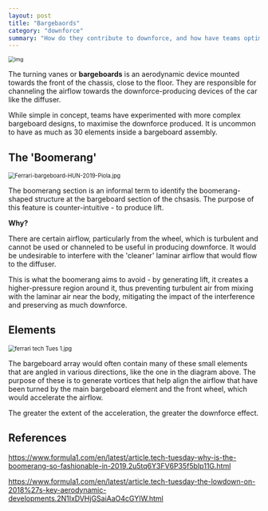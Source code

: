 ```yaml
---
layout: post
title: "Bargebaords"
category: "downforce"
summary: "How do they contribute to downforce, and how have teams optimised it?"
---
```


<img src="https://www.motorsportweek.com/wp-content/uploads/2020/05/barge-tech-1024x623.jpg" alt="img" style="zoom:75%;" />

The turning vanes or **bargeboards** is an aerodynamic device mounted towards the front of the chassis, close to the floor. They are responsible for channeling the airflow towards the downforce-producing devices of the car like the diffuser. 

While simple in concept, teams have experimented with more complex bargeboard designs, to maximise the downforce produced. It is uncommon to have as much as 30 elements inside a bargeboard assembly.

## The 'Boomerang' 

<img src="https://www.formula1.com/content/dam/fom-website/manual/Misc/2019-Races/summer-break-2019/Ferrari-bargeboard-HUN-2019-Piola.jpg.transform/9col/image.jpg" alt="Ferrari-bargeboard-HUN-2019-Piola.jpg" style="zoom:80%;" />

The boomerang section is an informal term to identify the boomerang-shaped structure at the bargeboard section of the chsasis. The purpose of this feature is counter-intuitive - to produce lift.

**Why?**

There are certain airflow, particularly from the wheel, which is turbulent and cannot be used or channeled to be useful in producing downforce. It would be undesirable to interfere with the 'cleaner' laminar airflow that would flow to the diffuser.

This is what the boomerang aims to avoid - by generating lift, it creates a higher-pressure region around it, thus preventing turbulent air from mixing with the laminar air near the body, mitigating the impact of the interference and preserving as much downforce.

## Elements

<img src="https://www.formula1.com/content/dam/fom-website/manual/Technical/2018Piola/Seasonreview/ferrari%20tech%20Tues%201.jpg.transform/9col/image.jpg" alt="ferrari tech Tues 1.jpg" style="zoom:80%;" />

The bargeboard array would often contain many of these small elements that are angled in various directions, like the one in the diagram above. The purpose of these is to generate vortices that help align the airflow that have been turned by the main bargeboard element and the front wheel, which would accelerate the airflow.

The greater the extent of the acceleration, the greater the downforce effect.

## References

https://www.formula1.com/en/latest/article.tech-tuesday-why-is-the-boomerang-so-fashionable-in-2019.2u5tq6Y3FV6P35f5bIp11G.html

https://www.formula1.com/en/latest/article.tech-tuesday-the-lowdown-on-2018%27s-key-aerodynamic-developments.2N1IxDVHjGSaiAaO4cGYIW.html